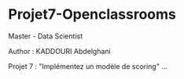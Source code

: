# Projet7-Openclassrooms
Master - Data Scientist

Author : KADDOURI Abdelghani

Projet 7 : "Implémentez un modèle de scoring"
...